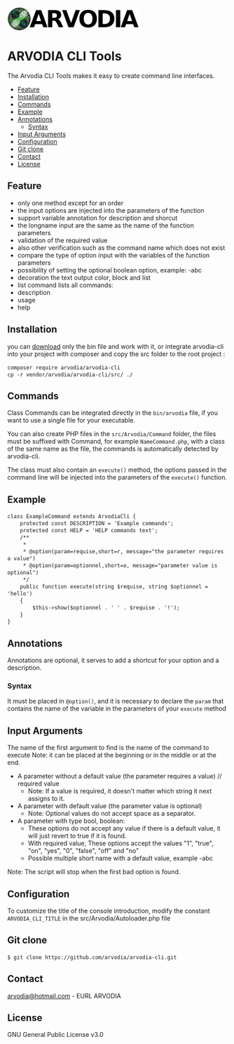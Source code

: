 ![EURL ARVODIA Logo](https://raw.githubusercontent.com/arvodia/src/main/arvodia-logo.png)
# ARVODIA CLI Tools
The Arvodia CLI Tools makes it easy to create command line interfaces.

 - [Feature](#feature)
 - [Installation](#installation)
 - [Commands](#commands)
 - [Example](#example)
 - [Annotations](#annotations)
   - [Syntax](#syntax)
 - [Input Arguments](#input-arguments)
 - [Configuration](#configuration)
 - [Git clone](#git-clone)
 - [Contact](#contact)
 - [License](#license)

## Feature
  - only one method except for an order
  - the input options are injected into the parameters of the function
  - support variable annotation for description and shorcut
  - the longname input are the same as the name of the function parameters
  - validation of the required value
  - also other verification such as the command name which does not exist
  - compare the type of option input with the variables of the function parameters
  - possibility of setting the optional boolean option, example: -abc
  - decoration the text output color, block and list
  - list command lists all commands:
  - description
  - usage
  - help

## Installation
you can [download](http://https://downgit.github.io/#/home?url=https://github.com/arvodia/arvodia-cli/blob/main/bin/arvodia "download") only the bin file and work with it, or integrate arvodia-cli into your project with composer and copy the src folder to the root project :
````
composer require arvodia/arvodia-cli
cp -r vendor/arvodia/arvodia-cli/src/ ./
````

## Commands
Class Commands can be integrated directly in the `bin/arvodia` file, if you want to use a single file for your executable.

You can also create PHP files in the `src/Arvodia/Command` folder, the files must be suffixed with Command, for example `NameCommand.php`, with a class of the same name as the file, 
the commands is automatically detected by arvodia-cli.

The class must also contain an `execute()` method, the options passed in the command line will be injected into the parameters of the `execute()` function. 

## Example
````
class ExampleCommand extends ArvodiaCli {
    protected const DESCRIPTION = 'Example commands';
    protected const HELP = 'HELP commands text';
    /**
     * 
     * @option(param=requise,short=r, message="the parameter requires a value")
     * @option(param=optionnel,short=o, message="parameter value is optional")
     */
    public function execute(string $requise, string $optionnel = 'hello')
	{
        $this->show($optionnel . ' ' . $requise . '!');
    }
}
````

## Annotations
Annotations are optional, it serves to add a shortcut for your option and a description.

### Syntax
It must be placed in `@option()`, and it is necessary to declare the `param` that contains the name of the variable in the parameters of your `execute` method 

## Input Arguments
The name of the first argument to find is the name of the command to execute
Note:
it can be placed at the beginning or in the middle or at the end.

 * A parameter without a default value (the parameter requires a value) // required value
   * Note: If a value is required, it doesn't matter which string it next assigns to it.
 * A parameter with default value (the parameter value is optional)
   * Note: Optional values do not accept space as a separator.
 * A parameter with type bool, boolean:
   * These options do not accept any value if there is a default value, it will just revert to true if it is found.
   * With required value, These options accept the values "1", "true", "on", "yes", "0", "false", "off" and "no"
   * Possible multiple short name with a default value, example -abc
  
Note:
  The script will stop when the first bad option is found. 

## Configuration
To customize the title of the console introduction, modify the constant `ARVODIA_CLI_TITLE` in the src/Arvodia/Autoloader.php file

## Git clone
```
$ git clone https://github.com/arvodia/arvodia-cli.git
```

## Contact
[arvodia@hotmail.com](mailto:arvodia@hotmail.com) - EURL ARVODIA

## License
GNU General Public License v3.0